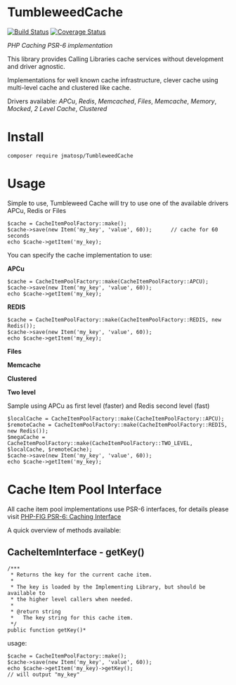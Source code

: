 TumbleweedCache
===============

[![Build Status](https://travis-ci.org/jmatosp/TumbleweedCache.svg?branch=master)](https://travis-ci.org/jmatosp/TumbleweedCache) [![Coverage Status](https://coveralls.io/repos/jmatosp/TumbleweedCache/badge.svg?branch=master&service=github)](https://coveralls.io/github/jmatosp/TumbleweedCache?branch=master)

*PHP Caching PSR-6 implementation*

This library provides Calling Libraries cache services without development and driver agnostic.

Implementations for well known cache infrastructure, clever cache using multi-level cache and clustered like cache.

Drivers available: *APCu*, *Redis*, *Memcached*, *Files*, *Memcache*, *Memory*, *Mocked*, *2 Level Cache*, *Clustered* 


Install
=======

    composer require jmatosp/TumbleweedCache

Usage
=====

Simple to use, Tumbleweed Cache will try to use one of the available drivers APCu, Redis or Files 

    $cache = CacheItemPoolFactory::make();
    $cache->save(new Item('my_key', 'value', 60));      // cache for 60 seconds
    echo $cache->getItem('my_key);

You can specify the cache implementation to use:
 
**APCu**

    $cache = CacheItemPoolFactory::make(CacheItemPoolFactory::APCU);
    $cache->save(new Item('my_key', 'value', 60));
    echo $cache->getItem('my_key);
    
**REDIS**

    $cache = CacheItemPoolFactory::make(CacheItemPoolFactory::REDIS, new Redis());
    $cache->save(new Item('my_key', 'value', 60));
    echo $cache->getItem('my_key);

**Files**

**Memcache**

**Clustered**

**Two level**

Sample using APCu as first level (faster) and Redis second level (fast)

    $localCache = CacheItemPoolFactory::make(CacheItemPoolFactory::APCU);
    $remoteCache = CacheItemPoolFactory::make(CacheItemPoolFactory::REDIS, new Redis());
    $megaCache = CacheItemPoolFactory::make(CacheItemPoolFactory::TWO_LEVEL, $localCache, $remoteCache);
    $cache->save(new Item('my_key', 'value', 60));
    echo $cache->getItem('my_key);

Cache Item Pool Interface
=========================

All cache item pool implementations use PSR-6 interfaces, for details please visit [PHP-FIG PSR-6: Caching Interface](http://www.php-fig.org/psr/psr-6/)

A quick overview of methods available:

CacheItemInterface - getKey()
---------------------------

    /***
     * Returns the key for the current cache item.
     *
     * The key is loaded by the Implementing Library, but should be available to
     * the higher level callers when needed.
     *
     * @return string
     *   The key string for this cache item.
     */
    public function getKey()* 

usage:
    
    $cache = CacheItemPoolFactory::make();
    $cache->save(new Item('my_key', 'value', 60));
    echo $cache->getItem('my_key)->getKey();
    // will output "my_key"


